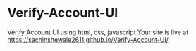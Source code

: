 # Verify-Account-UI
Verify Account UI using html, css, javascript
Your site is live at https://sachinshewale2611.github.io/Verify-Account-UI/

